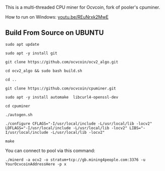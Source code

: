 This is a multi-threaded CPU miner for Ocvcoin,
fork of pooler's cpuminer.



How to run on Windows: [youtu.be/REuNrxk2MwE](https://youtu.be/REuNrxk2MwE)


Build From Source on UBUNTU
----------------


```
sudo apt update

sudo apt -y install git

git clone https://github.com/ocvcoin/ocv2_algo.git

cd ocv2_algo && sudo bash build.sh

```




```
cd ..

git clone https://github.com/ocvcoin/cpuminer.git

sudo apt -y install automake  libcurl4-openssl-dev

```

```
cd cpuminer

./autogen.sh

```

```
./configure CFLAGS="-I/usr/local/include -L/usr/local/lib -locv2" LDFLAGS="-I/usr/local/include -L/usr/local/lib -locv2" LIBS="-I/usr/local/include -L/usr/local/lib -locv2"

```

```
make

```


You can connect to pool via this command:


```
./minerd -a ocv2 -o stratum+tcp://gb.mining4people.com:3376 -u YourOcvcoinAddressHere -p x

```







